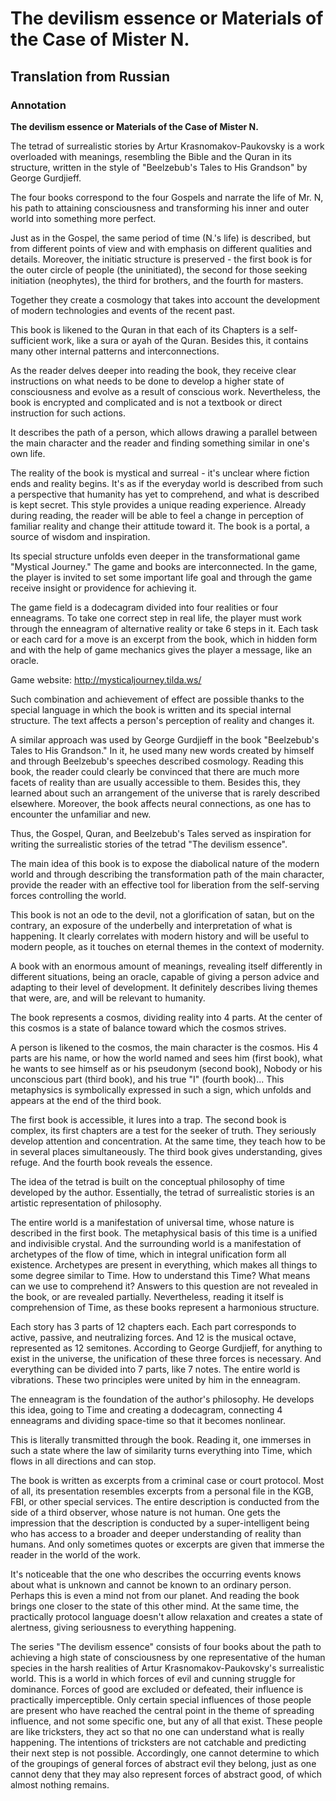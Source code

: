 <!-- © 2025 Artur Kraskov, Monada Dominion.
This work is licensed under a Creative Commons Attribution-NonCommercial-NoDerivatives 4.0 International License. -->


# The devilism essence or Materials of the Case of Mister N.
## Translation from Russian

### Annotation

**The devilism essence or Materials of the Case of Mister N.**

The tetrad of surrealistic stories by Artur Krasnomakov-Paukovsky is a work overloaded with meanings, resembling the Bible and the Quran in its structure, written in the style of "Beelzebub's Tales to His Grandson" by George Gurdjieff.

The four books correspond to the four Gospels and narrate the life of Mr. N, his path to attaining consciousness and transforming his inner and outer world into something more perfect.

Just as in the Gospel, the same period of time (N.'s life) is described, but from different points of view and with emphasis on different qualities and details. Moreover, the initiatic structure is preserved - the first book is for the outer circle of people (the uninitiated), the second for those seeking initiation (neophytes), the third for brothers, and the fourth for masters.

Together they create a cosmology that takes into account the development of modern technologies and events of the recent past.

This book is likened to the Quran in that each of its Chapters is a self-sufficient work, like a sura or ayah of the Quran. Besides this, it contains many other internal patterns and interconnections.

As the reader delves deeper into reading the book, they receive clear instructions on what needs to be done to develop a higher state of consciousness and evolve as a result of conscious work. Nevertheless, the book is encrypted and complicated and is not a textbook or direct instruction for such actions.

It describes the path of a person, which allows drawing a parallel between the main character and the reader and finding something similar in one's own life.

The reality of the book is mystical and surreal - it's unclear where fiction ends and reality begins. It's as if the everyday world is described from such a perspective that humanity has yet to comprehend, and what is described is kept secret. This style provides a unique reading experience. Already during reading, the reader will be able to feel a change in perception of familiar reality and change their attitude toward it. The book is a portal, a source of wisdom and inspiration.

Its special structure unfolds even deeper in the transformational game "Mystical Journey." The game and books are interconnected. In the game, the player is invited to set some important life goal and through the game receive insight or providence for achieving it.

The game field is a dodecagram divided into four realities or four enneagrams. To take one correct step in real life, the player must work through the enneagram of alternative reality or take 6 steps in it. Each task or each card for a move is an excerpt from the book, which in hidden form and with the help of game mechanics gives the player a message, like an oracle.

Game website: http://mysticaljourney.tilda.ws/

Such combination and achievement of effect are possible thanks to the special language in which the book is written and its special internal structure. The text affects a person's perception of reality and changes it.

A similar approach was used by George Gurdjieff in the book "Beelzebub's Tales to His Grandson." In it, he used many new words created by himself and through Beelzebub's speeches described cosmology. Reading this book, the reader could clearly be convinced that there are much more facets of reality than are usually accessible to them. Besides this, they learned about such an arrangement of the universe that is rarely described elsewhere. Moreover, the book affects neural connections, as one has to encounter the unfamiliar and new.

Thus, the Gospel, Quran, and Beelzebub's Tales served as inspiration for writing the surrealistic stories of the tetrad "The devilism essence".

The main idea of this book is to expose the diabolical nature of the modern world and through describing the transformation path of the main character, provide the reader with an effective tool for liberation from the self-serving forces controlling the world.

This book is not an ode to the devil, not a glorification of satan, but on the contrary, an exposure of the underbelly and interpretation of what is happening. It clearly correlates with modern history and will be useful to modern people, as it touches on eternal themes in the context of modernity.

A book with an enormous amount of meanings, revealing itself differently in different situations, being an oracle, capable of giving a person advice and adapting to their level of development. It definitely describes living themes that were, are, and will be relevant to humanity.

The book represents a cosmos, dividing reality into 4 parts. At the center of this cosmos is a state of balance toward which the cosmos strives.

A person is likened to the cosmos, the main character is the cosmos. His 4 parts are his name, or how the world named and sees him (first book), what he wants to see himself as or his pseudonym (second book), Nobody or his unconscious part (third book), and his true "I" (fourth book)... This metaphysics is symbolically expressed in such a sign, which unfolds and appears at the end of the third book.

The first book is accessible, it lures into a trap. The second book is complex, its first chapters are a test for the seeker of truth. They seriously develop attention and concentration. At the same time, they teach how to be in several places simultaneously. The third book gives understanding, gives refuge. And the fourth book reveals the essence.

The idea of the tetrad is built on the conceptual philosophy of time developed by the author. Essentially, the tetrad of surrealistic stories is an artistic representation of philosophy.

The entire world is a manifestation of universal time, whose nature is described in the first book. The metaphysical basis of this time is a unified and indivisible crystal. And the surrounding world is a manifestation of archetypes of the flow of time, which in integral unification form all existence. Archetypes are present in everything, which makes all things to some degree similar to Time. How to understand this Time? What means can we use to comprehend it? Answers to this question are not revealed in the book, or are revealed partially. Nevertheless, reading it itself is comprehension of Time, as these books represent a harmonious structure.

Each story has 3 parts of 12 chapters each. Each part corresponds to active, passive, and neutralizing forces. And 12 is the musical octave, represented as 12 semitones. According to George Gurdjieff, for anything to exist in the universe, the unification of these three forces is necessary. And everything can be divided into 7 parts, like 7 notes. The entire world is vibrations. These two principles were united by him in the enneagram.

The enneagram is the foundation of the author's philosophy. He develops this idea, going to Time and creating a dodecagram, connecting 4 enneagrams and dividing space-time so that it becomes nonlinear.

This is literally transmitted through the book. Reading it, one immerses in such a state where the law of similarity turns everything into Time, which flows in all directions and can stop.

The book is written as excerpts from a criminal case or court protocol. Most of all, its presentation resembles excerpts from a personal file in the KGB, FBI, or other special services. The entire description is conducted from the side of a third observer, whose nature is not human. One gets the impression that the description is conducted by a super-intelligent being who has access to a broader and deeper understanding of reality than humans. And only sometimes quotes or excerpts are given that immerse the reader in the world of the work.

It's noticeable that the one who describes the occurring events knows about what is unknown and cannot be known to an ordinary person. Perhaps this is even a mind not from our planet. And reading the book brings one closer to the state of this other mind. At the same time, the practically protocol language doesn't allow relaxation and creates a state of alertness, giving seriousness to everything happening.

The series "The devilism essence" consists of four books about the path to achieving a high state of consciousness by one representative of the human species in the harsh realities of Artur Krasnomakov-Paukovsky's surrealistic world. This is a world in which forces of evil and cunning struggle for dominance. Forces of good are excluded or defeated, their influence is practically imperceptible. Only certain special influences of those people are present who have reached the central point in the theme of spreading influence, and not some specific one, but any of all that exist. These people are like tricksters, they act so that no one can understand what is really happening. The intentions of tricksters are not catchable and predicting their next step is not possible. Accordingly, one cannot determine to which of the groupings of general forces of abstract evil they belong, just as one cannot deny that they may also represent forces of abstract good, of which almost nothing remains.